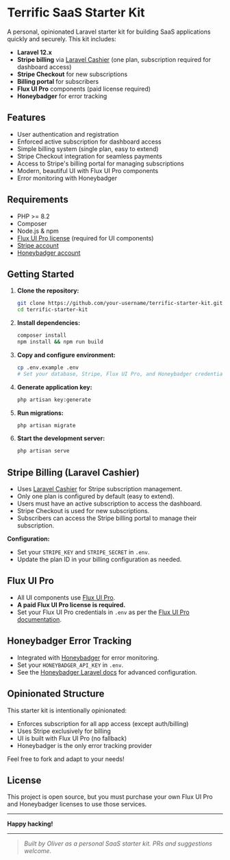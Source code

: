 # Terrific SaaS Starter Kit

A personal, opinionated Laravel starter kit for building SaaS applications quickly and securely. This kit includes:

- **Laravel 12.x**
- **Stripe billing** via [Laravel Cashier](https://laravel.com/docs/billing) (one plan, subscription required for dashboard access)
- **Stripe Checkout** for new subscriptions
- **Billing portal** for subscribers
- **Flux UI Pro** components (paid license required)
- **Honeybadger** for error tracking

## Features

- User authentication and registration
- Enforced active subscription for dashboard access
- Simple billing system (single plan, easy to extend)
- Stripe Checkout integration for seamless payments
- Access to Stripe's billing portal for managing subscriptions
- Modern, beautiful UI with Flux UI Pro components
- Error monitoring with Honeybadger

## Requirements

- PHP >= 8.2
- Composer
- Node.js & npm
- [Flux UI Pro license](https://www.fluxui.com/pricing) (required for UI components)
- [Stripe account](https://dashboard.stripe.com/register)
- [Honeybadger account](https://www.honeybadger.io/)

## Getting Started

1. **Clone the repository:**
   ```bash
   git clone https://github.com/your-username/terrific-starter-kit.git
   cd terrific-starter-kit
   ```

2. **Install dependencies:**
   ```bash
   composer install
   npm install && npm run build
   ```

3. **Copy and configure environment:**
   ```bash
   cp .env.example .env
   # Set your database, Stripe, Flux UI Pro, and Honeybadger credentials in .env
   ```

4. **Generate application key:**
   ```bash
   php artisan key:generate
   ```

5. **Run migrations:**
   ```bash
   php artisan migrate
   ```

6. **Start the development server:**
   ```bash
   php artisan serve
   ```

## Stripe Billing (Laravel Cashier)

- Uses [Laravel Cashier](https://laravel.com/docs/billing) for Stripe subscription management.
- Only one plan is configured by default (easy to extend).
- Users must have an active subscription to access the dashboard.
- Stripe Checkout is used for new subscriptions.
- Subscribers can access the Stripe billing portal to manage their subscription.

**Configuration:**
- Set your `STRIPE_KEY` and `STRIPE_SECRET` in `.env`.
- Update the plan ID in your billing configuration as needed.

## Flux UI Pro

- All UI components use [Flux UI Pro](https://www.fluxui.com/).
- **A paid Flux UI Pro license is required.**
- Set your Flux UI Pro credentials in `.env` as per the [Flux UI Pro documentation](https://www.fluxui.com/docs/pro/introduction).

## Honeybadger Error Tracking

- Integrated with [Honeybadger](https://www.honeybadger.io/) for error monitoring.
- Set your `HONEYBADGER_API_KEY` in `.env`.
- See the [Honeybadger Laravel docs](https://docs.honeybadger.io/lib/php/integration/laravel.html) for advanced configuration.

## Opinionated Structure

This starter kit is intentionally opinionated:
- Enforces subscription for all app access (except auth/billing)
- Uses Stripe exclusively for billing
- UI is built with Flux UI Pro (no fallback)
- Honeybadger is the only error tracking provider

Feel free to fork and adapt to your needs!

## License

This project is open source, but you must purchase your own Flux UI Pro and Honeybadger licenses to use those services.

---

**Happy hacking!**

---

> _Built by Oliver as a personal SaaS starter kit. PRs and suggestions welcome._
